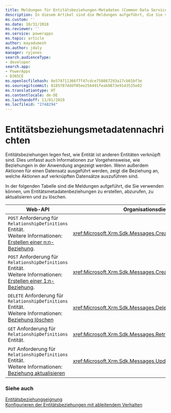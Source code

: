 ```yaml
---
title: Meldungen für Entitätsbeziehungen-Metadaten (Common Data Service) | Microsoft-Dokumentation
description: In diesem Artikel sind die Meldungen aufgeführt, die Sie verwenden können, um Entitätsmetadatenbeziehungen mithilfe von Web API und Organisationservice zu erstellen, abzurufen, zu aktualisieren und zu löschen.
ms.custom: ''
ms.date: 10/31/2018
ms.reviewer: ''
ms.service: powerapps
ms.topic: article
author: mayadumesh
ms.author: jdaly
manager: ryjones
search.audienceType:
- developer
search.app:
- PowerApps
- D365CE
ms.openlocfilehash: 8e574711366f7f47cdce758867293a17cb01bf3e
ms.sourcegitcommit: 8185f87dddf05ee256491feab9873e9143535e02
ms.translationtype: HT
ms.contentlocale: de-DE
ms.lasthandoff: 11/01/2019
ms.locfileid: "2748294"
---
```

# <a name="entity-relationship-metadata-messages"></a>Entitätsbeziehungsmetadatennachrichten

Entitätsbeziehungen legen fest, wie Entität ist anderen Entitäten verknüpft sind. Dies umfasst auch Informationen zur Vorgehensweise, wie Beziehungen in der Anwendung angezeigt werden. Wenn außerdem Aktionen für einen Datensatz ausgeführt werden, zeigt die Beziehung an, welche Aktionen auf verknüpften Datensätze auszuführen sind.  
  
In der folgenden Tabelle sind die Meldungen aufgeführt, die Sie verwenden können, um Entitätsmetadatenbeziehungen zu erstellen, abzurufen, zu aktualisieren und zu löschen.  
  
|Web-API|Organisationsdienst|Beschreibung|  
|-------------|-------------|-----------------|  
|`POST` Anforderung für `RelationshipDefinitions` Entität. <br/>Weitere Informationen: [Erstellen einer n:n-Beziehung](webapi/create-update-entity-relationships-using-web-api.md#create-a-many-to-many-relationship). |<xref:Microsoft.Xrm.Sdk.Messages.CreateManyToManyRequest>|Erstellt eine n: n-Beziehung zwischen zwei Entitäten.|  
|`POST` Anforderung für `RelationshipDefinitions` Entität. <br/>Weitere Informationen: [Erstellen einer 1:n-Beziehung](webapi/create-update-entity-relationships-using-web-api.md#create-a-one-to-many-relationship).|<xref:Microsoft.Xrm.Sdk.Messages.CreateOneToManyRequest>|Erstellt eine 1:n-Beziehung zwischen zwei Entitäten.|  
|`DELETE` Anforderung für `RelationshipDefinitions` Entität.<br/>Weitere Informationen: [Beziehung löschen](webapi/create-update-entity-relationships-using-web-api.md#delete-relationships)|<xref:Microsoft.Xrm.Sdk.Messages.DeleteRelationshipRequest>|Löscht eine Entitätsbeziehung.|  
|`GET` Anforderung für `RelationshipDefinitions` Entität.|<xref:Microsoft.Xrm.Sdk.Messages.RetrieveRelationshipRequest>|Ruft eine Entitätsbeziehung ab.|  
|`PUT` Anforderung für `RelationshipDefinitions` Entität.<br/>Weitere Informationen: [Beziehung aktualisieren](webapi/create-update-entity-relationships-using-web-api.md#update-relationships)|<xref:Microsoft.Xrm.Sdk.Messages.UpdateRelationshipRequest>|Aktualisiert eine Entitätsbeziehung.|  
  
### <a name="see-also"></a>Siehe auch  

 [Entitätsbeziehungseignung](entity-relationship-eligibility.md)   
 [Konfigurieren der Entitätsbeziehungen mit ableitendem Verhalten](configure-entity-relationship-cascading-behavior.md)